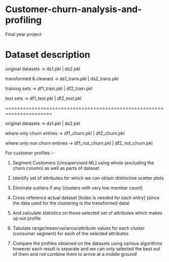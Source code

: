 # Customer-churn-analysis-and-profiling
Final year project

Dataset description
==========================

original datasets        -> ds1.pkl          | ds2.pkl 

transformed & cleaned    -> ds1_trans.pkl    | ds2_trans.pkl 

training sets            -> df1_train.pkl    | df2_train.pkl 

test sets                -> df1_test.pkl     | df2_test.pkl 

======================================================================

original datasets               -> ds1.pkl           | ds2.pkl 

where only churn entries        -> df1_churn.pkl     | df2_churn.pkl 

where only non churn entiries   -> df1_not_churn.pkl | df2_not_churn.pkl 



For customer profiles :-

1. Segment Customers [Unsupervised ML] using whole (excluding the churn column) as well as parts of dataset

2. Identify set of attributes for which we can obtain distinctive scatter plots

3. Eliminate outliers if any (clusters with very low member count)

4. Cross reference actual dataset [Index is needed for each entry] (since the data used for the clustering is the transformed data)

5. And calculate statistics on those selected set of attributes which makes up out profile

6. Tabulate range/mean/variance/attribute values for each cluster (consumer segment) for each of the selected attributes

7. Compare the profiles obtained on the datasets using various algorithms however each result is separate and we can only selected the best out of them and not combine them to arrive at a middle ground!


 

 


 

 

 


 

 
